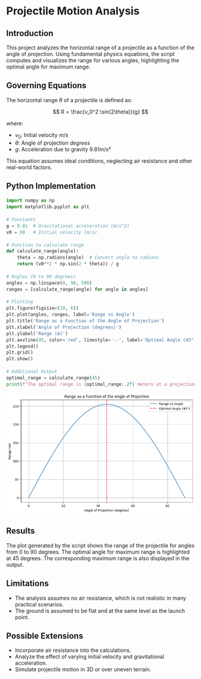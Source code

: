 # Projectile Motion Analysis

## Introduction
This project analyzes the horizontal range of a projectile as a function of the angle of projection. Using fundamental physics equations, the script computes and visualizes the range for various angles, highlighting the optimal angle for maximum range.

## Governing Equations
The horizontal range $R$ of a projectile is defined as:

$$
R = \frac{v_0^2 \sin(2\theta)}{g}
$$

where:
- $v_0$: Initial velocity $m/s$
- $\theta$: Angle of projection $degrees$
- $g$: Acceleration due to gravity $9.81 m/s²$

This equation assumes ideal conditions, neglecting air resistance and other real-world factors.

## Python Implementation

```python
import numpy as np
import matplotlib.pyplot as plt

# Constants
g = 9.81  # Gravitational acceleration (m/s^2)
v0 = 50   # Initial velocity (m/s)

# Function to calculate range
def calculate_range(angle):
    theta = np.radians(angle)  # Convert angle to radians
    return (v0**2 * np.sin(2 * theta)) / g

# Angles (0 to 90 degrees)
angles = np.linspace(0, 90, 500)
ranges = [calculate_range(angle) for angle in angles]

# Plotting
plt.figure(figsize=(10, 6))
plt.plot(angles, ranges, label='Range vs Angle')
plt.title('Range as a Function of the Angle of Projection')
plt.xlabel('Angle of Projection (degrees)')
plt.ylabel('Range (m)')
plt.axvline(45, color='red', linestyle='--', label='Optimal Angle (45°)')
plt.legend()
plt.grid()
plt.show()

# Additional Output
optimal_range = calculate_range(45)
print(f"The optimal range is {optimal_range:.2f} meters at a projection angle of 45 degrees.")
```
<img title="a title" alt="Alt text" src="/docs/1 Physics/1 Mechanics/Image-Problem1.png">

## Results
The plot generated by the script shows the range of the projectile for angles from 0 to 90 degrees. The optimal angle for maximum range is highlighted at 45 degrees. The corresponding maximum range is also displayed in the output.

## Limitations
- The analysis assumes no air resistance, which is not realistic in many practical scenarios.
- The ground is assumed to be flat and at the same level as the launch point.

## Possible Extensions
- Incorporate air resistance into the calculations.
- Analyze the effect of varying initial velocity and gravitational acceleration.
- Simulate projectile motion in 3D or over uneven terrain.